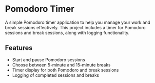 # Pomodoro Timer

A simple Pomodoro timer application to help you manage your work and break sessions effectively. This project includes a timer for Pomodoro sessions and break sessions, along with logging functionality.

## Features

- Start and pause Pomodoro sessions
- Choose between 5-minute and 15-minute breaks
- Timer display for both Pomodoro and break sessions
- Logging of completed sessions and breaks

